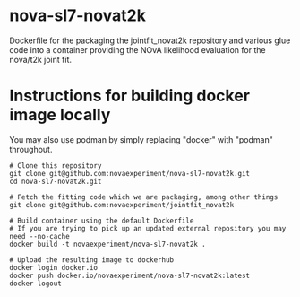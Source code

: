 # nova-sl7-novat2k

Dockerfile for the packaging the jointfit_novat2k repository and various glue
code into a container providing the NOvA likelihood evaluation for the nova/t2k
joint fit.

# Instructions for building docker image locally

You may also use podman by simply replacing "docker" with "podman" throughout.

    # Clone this repository
    git clone git@github.com:novaexperiment/nova-sl7-novat2k.git
    cd nova-sl7-novat2k.git

    # Fetch the fitting code which we are packaging, among other things
    git clone git@github.com:novaexperiment/jointfit_novat2k

    # Build container using the default Dockerfile
    # If you are trying to pick up an updated external repository you may need --no-cache
    docker build -t novaexperiment/nova-sl7-novat2k .

    # Upload the resulting image to dockerhub
    docker login docker.io
    docker push docker.io/novaexperiment/nova-sl7-novat2k:latest
    docker logout
